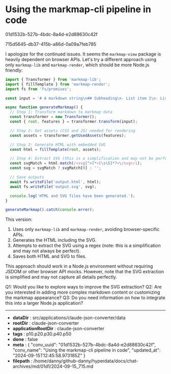 # Using the markmap-cli pipeline in code

01d1532b-527b-4bdc-8a4d-e2d88630c42f

715d5645-db37-415b-a86d-0a09a7feb785

 I apologize for the continued issues. It seems the `markmap-view` package is heavily dependent on browser APIs. Let's try a different approach using only `markmap-lib` and `markmap-render`, which should be more Node.js friendly:

```javascript
import { Transformer } from 'markmap-lib';
import { fillTemplate } from 'markmap-render';
import fs from 'fs/promises';

const input = '# A markdown string\n## Subheading\n- List item 1\n- List item 2';

async function generateMarkmap() {
  // Step 1: Transform markdown to markmap data
  const transformer = new Transformer();
  const { root, features } = transformer.transform(input);

  // Step 2: Get assets (CSS and JS) needed for rendering
  const assets = transformer.getUsedAssets(features);

  // Step 3: Generate HTML with embedded SVG
  const html = fillTemplate(root, assets);

  // Step 4: Extract SVG (this is a simplification and may not be perfect)
  const svgMatch = html.match(/<svg[^>]*>[\s\S]*?<\/svg>/i);
  const svg = svgMatch ? svgMatch[0] : '';

  // Save outputs
  await fs.writeFile('output.html', html);
  await fs.writeFile('output.svg', svg);

  console.log('HTML and SVG files have been generated.');
}

generateMarkmap().catch(console.error);
```

This version:
1. Uses only `markmap-lib` and `markmap-render`, avoiding browser-specific APIs.
2. Generates the HTML including the SVG.
3. Attempts to extract the SVG using a regex (note: this is a simplification and may not always be perfect).
4. Saves both HTML and SVG to files.

This approach should work in a Node.js environment without requiring JSDOM or other browser API mocks. However, note that the SVG extraction is simplified and may not capture all details perfectly.

Q1: Would you like to explore ways to improve the SVG extraction?
Q2: Are you interested in adding more complex markdown content or customizing the markmap appearance?
Q3: Do you need information on how to integrate this into a larger Node.js application?

---

* **dataDir** : src/applications/claude-json-converter/data
* **rootDir** : claude-json-converter
* **applicationRootDir** : claude-json-converter
* **tags** : p10.p20.p30.p40.p50
* **done** : false
* **meta** : {
  "conv_uuid": "01d1532b-527b-4bdc-8a4d-e2d88630c42f",
  "conv_name": "Using the markmap-cli pipeline in code",
  "updated_at": "2024-09-15T12:45:58.973185Z"
}
* **filepath** : /home/danny/github-danny/hyperdata/docs/chat-archives/md/01d1/2024-09-15_715.md